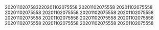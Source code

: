 2020110207583220201102075558
20201102075558
20201102075558
20201102075558
20201102075558
20201102075558
20201102075558
20201102075558
20201102075558
20201102075558
20201102075558
20201102075558
20201102075558
20201102075558
20201102075558
